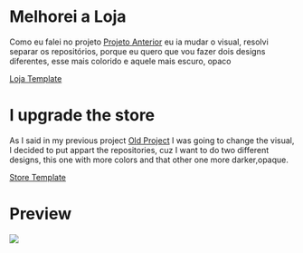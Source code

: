 # Melhorei a Loja
Como eu falei no projeto <a target="_blank" href="https://github.com/Solamento02/loja-minimalista">Projeto Anterior</a> eu ia mudar o visual, resolvi separar os repositórios, porque eu quero que vou fazer dois designs diferentes, esse mais colorido e aquele mais escuro, opaco

<a target="_blank" href="https://loja-melhor-template.web.app/">Loja Template</a>

# I upgrade the store
As I said in my previous project <a target="_blank" href="https://github.com/Solamento02/loja-minimalista">Old Project</a> I was going to change the visual, I decided to put appart the repositories, cuz I want to do two different designs, this one with more colors and that other one more darker,opaque.

<a target="_blank" href="https://loja-melhor-template.web.app/">Store Template</a>

# Preview
![](https://media.giphy.com/media/rBUvh5wsb60zuJ8J1N/giphy-downsized.gif)
